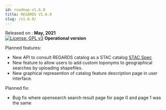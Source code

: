 ```yaml
---
id: roadmap-v1.6.0
title: REGARDS V1.6.0
slug: /v1.6.0/
---
```


Released on : **May, 2021**  
[![License: GPL v3](https://img.shields.io/badge/License-GPLv3-blue.svg)](https://www.gnu.org/licenses/gpl-3.0)
**Operational version**

Planned features:

- New API to consult REGARDS catalog as a STAC catalog [STAC Spec](https://stacspec.org/)
- New feature to allow users to add custom toponyms to geographical searches by uploading shapefiles.
- New graphical represention of catalog feature description page in user interface.

Planned fix:
- Bug fix where opensearch search result page for page 0 and page 1 was the same